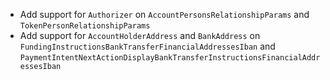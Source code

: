 * Add support for `Authorizer` on `AccountPersonsRelationshipParams` and `TokenPersonRelationshipParams`
* Add support for `AccountHolderAddress` and `BankAddress` on `FundingInstructionsBankTransferFinancialAddressesIban` and `PaymentIntentNextActionDisplayBankTransferInstructionsFinancialAddressesIban`